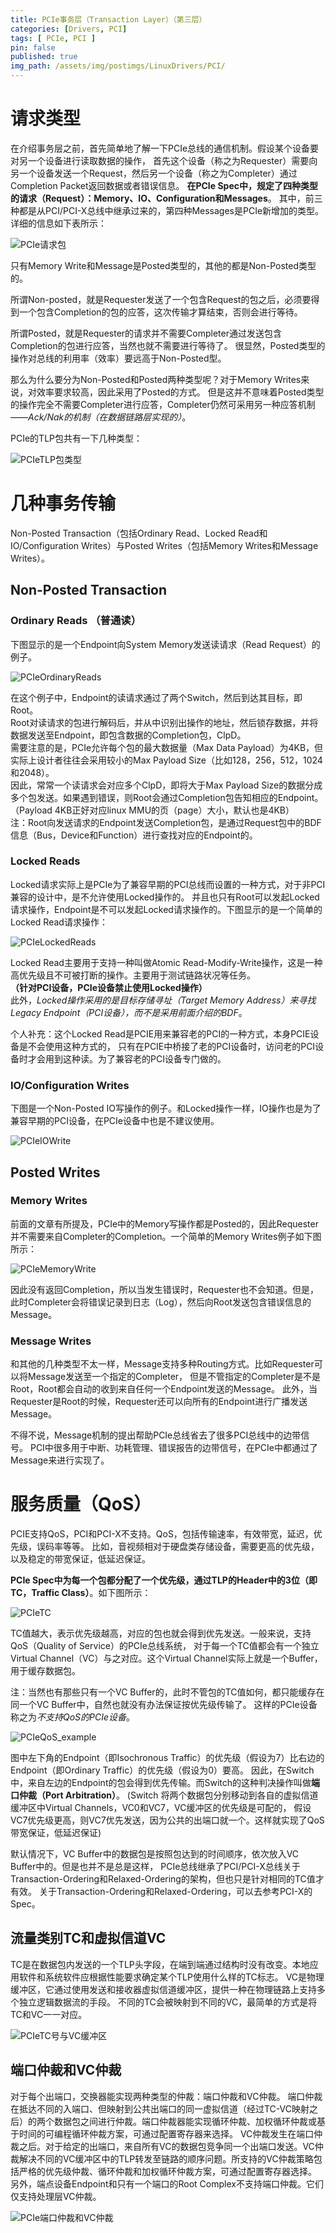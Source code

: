 ```yaml
---
title: PCIe事务层（Transaction Layer）（第三层）
categories: [Drivers, PCI]
tags: [ PCIe, PCI ]
pin: false
published: true
img_path: /assets/img/postimgs/LinuxDrivers/PCI/
---
```


# 请求类型

在介绍事务层之前，首先简单地了解一下PCIe总线的通信机制。假设某个设备要对另一个设备进行读取数据的操作，
首先这个设备（称之为Requester）需要向另一个设备发送一个Request，然后另一个设备（称之为Completer）通过Completion Packet返回数据或者错误信息。
**在PCIe Spec中，规定了四种类型的请求（Request）：Memory、IO、Configuration和Messages**。
其中，前三种都是从PCI/PCI-X总线中继承过来的，第四种Messages是PCIe新增加的类型。详细的信息如下表所示：

![PCIe请求包](PCIe请求包.png)


只有Memory Write和Message是Posted类型的，其他的都是Non-Posted类型的。

所谓Non-posted，就是Requester发送了一个包含Request的包之后，必须要得到一个包含Completion的包的应答，这次传输才算结束，否则会进行等待。

所谓Posted，就是Requester的请求并不需要Completer通过发送包含Completion的包进行应答，当然也就不需要进行等待了。
很显然，Posted类型的操作对总线的利用率（效率）要远高于Non-Posted型。

那么为什么要分为Non-Posted和Posted两种类型呢？对于Memory Writes来说，对效率要求较高，因此采用了Posted的方式。
但是这并不意味着Posted类型的操作完全不需要Completer进行应答，Completer仍然可采用另一种应答机制——*Ack/Nak的机制（在数据链路层实现的）*。


PCIe的TLP包共有一下几种类型：

![PCIeTLP包类型](PCIeTLP包类型.png)


# 几种事务传输

Non-Posted Transaction（包括Ordinary Read、Locked Read和IO/Configuration Writes）与Posted Writes（包括Memory Writes和Message Writes）。


## Non-Posted Transaction
### Ordinary Reads （普通读）

下图显示的是一个Endpoint向System Memory发送读请求（Read Request）的例子。

![PCIeOrdinaryReads](PCIeOrdinaryReads.png)

在这个例子中，Endpoint的读请求通过了两个Switch，然后到达其目标，即Root。  
Root对读请求的包进行解码后，并从中识别出操作的地址，然后锁存数据，并将数据发送至Endpoint，即包含数据的Completion包，ClpD。  
需要注意的是，PCIe允许每个包的最大数据量（Max Data Payload）为4KB，但实际上设计者往往会采用较小的Max Payload Size（比如128，256，512，1024和2048）。  
因此，常常一个读请求会对应多个ClpD，即将大于Max Payload Size的数据分成多个包发送。如果遇到错误，则Root会通过Completion包告知相应的Endpoint。 
（Payload 4KB正好对应linux MMU的页（page）大小，默认也是4KB）  
注：Root向发送请求的Endpoint发送Completion包，是通过Request包中的BDF信息（Bus，Device和Function）进行查找对应的Endpoint的。


### Locked Reads

Locked请求实际上是PCIe为了兼容早期的PCI总线而设置的一种方式，对于非PCI兼容的设计中，是不允许使用Locked操作的。
并且也只有Root可以发起Locked请求操作，Endpoint是不可以发起Locked请求操作的。下图显示的是一个简单的Locked Read请求操作：

![PCIeLockedReads](PCIeLockedReads.png)

Locked Read主要用于支持一种叫做Atomic Read-Modify-Write操作，这是一种高优先级且不可被打断的操作。主要用于测试链路状况等任务。  
**（针对PCI设备，PCIe设备禁止使用Locked操作）**  
此外，*Locked操作采用的是目标存储寻址（Target Memory Address）来寻找Legacy Endpoint（PCI设备），而不是采用前面介绍的BDF*。

个人补充：这个Locked Read是PCIE用来兼容老的PCI的一种方式，本身PCIE设备是不会使用这种方式的，
只有在PCIE中桥接了老的PCI设备时，访问老的PCI设备时才会用到这种读。为了兼容老的PCI设备专门做的。


### IO/Configuration Writes

下图是一个Non-Posted IO写操作的例子。和Locked操作一样，IO操作也是为了兼容早期的PCI设备，在PCIe设备中也是不建议使用。

![PCIeIOWrite](PCIeIOWrite.png)




## Posted Writes

### Memory Writes

前面的文章有所提及，PCIe中的Memory写操作都是Posted的，因此Requester并不需要来自Completer的Completion。一个简单的Memory Writes例子如下图所示：

![PCIeMemoryWrite](PCIeMemoryWrite.png)

因此没有返回Completion，所以当发生错误时，Requester也不会知道。但是，此时Completer会将错误记录到日志（Log），然后向Root发送包含错误信息的Message。



### Message Writes

和其他的几种类型不太一样，Message支持多种Routing方式。比如Requester可以将Message发送至一个指定的Completer，
但是不管指定的Completer是不是Root，Root都会自动的收到来自任何一个Endpoint发送的Message。
此外，当Requester是Root的时候，Requester还可以向所有的Endpoint进行广播发送Message。

不得不说，Message机制的提出帮助PCIe总线省去了很多PCI总线中的边带信号。
PCI中很多用于中断、功耗管理、错误报告的边带信号，在PCIe中都通过了Message来进行实现了。




# 服务质量（QoS）

PCIE支持QoS，PCI和PCI-X不支持。QoS，包括传输速率，有效带宽，延迟，优先级，误码率等等。
比如，音视频相对于硬盘类存储设备，需要更高的优先级，以及稳定的带宽保证，低延迟保证。

**PCIe Spec中为每一个包都分配了一个优先级，通过TLP的Header中的3位（即TC，Traffic Class）**。如下图所示：

![PCIeTC](PCIeTC.png)

TC值越大，表示优先级越高，对应的包也就会得到优先发送。一般来说，支持QoS（Quality of Service）的PCIe总线系统，
对于每一个TC值都会有一个独立Virtual Channel（VC）与之对应。这个Virtual Channel实际上就是一个Buffer，用于缓存数据包。

注：当然也有那些只有一个VC Buffer的，此时不管包的TC值如何，都只能缓存在同一个VC Buffer中，自然也就没有办法保证按优先级传输了。
这样的PCIe设备称之为*不支持QoS的PCIe设备*。

![PCIeQoS_example](PCIeQoS_example.png)

图中左下角的Endpoint（即Isochronous Traffic）的优先级（假设为7）比右边的Endpoint（即Ordinary Traffic）的优先级（假设为0）要高。
因此，在Switch中，来自左边的Endpoint的包会得到优先传输。而Switch的这种判决操作叫做**端口仲裁（Port Arbitration）**。
(Switch 将两个数据包分别移动到各自的虚拟信道缓冲区中Virtual Channels，VC0和VC7，VC缓冲区的优先级是可配的，
假设VC7优先级更高，则VC7优先发送，因为公共的出端口就一个。这样就实现了QoS 带宽保证，低延迟保证)

默认情况下，VC Buffer中的数据包是按照包达到的时间顺序，依次放入VC Buffer中的。但是也并不是总是这样，
PCIe总线继承了PCI/PCI-X总线关于Transaction-Ordering和Relaxed-Ordering的架构，但也只是针对相同的TC值才有效。
关于Transaction-Ordering和Relaxed-Ordering，可以去参考PCI-X的Spec。



## 流量类别TC和虚拟信道VC
TC是在数据包内发送的一个TLP头字段，在端到端通过结构时没有改变。本地应用软件和系统软件应根据性能要求确定某个TLP使用什么样的TC标志。
VC是物理缓冲区，它通过使用发送和接收器虚拟信道缓冲区，提供一种在物理链路上支持多个独立逻辑数据流的手段。
不同的TC会被映射到不同的VC，最简单的方式是将TC和VC一一对应。

![PCIeTC号与VC缓冲区](PCIeTC号与VC缓冲区.png)


## 端口仲裁和VC仲裁
对于每个出端口，交换器能实现两种类型的仲裁：端口仲裁和VC仲裁。
端口仲裁在抵达不同的入端口、但映射到公共出端口的同一虚拟信道（经过TC-VC映射之后）的两个数据包之间进行仲裁。端口仲裁器能实现循环仲裁、加权循环仲裁或基于时间的可编程循环仲裁方案，可通过配置寄存器来选择。
VC仲裁发生在端口仲裁之后。对于给定的出端口，来自所有VC的数据包竞争同一个出端口发送。VC仲裁解决不同的VC缓冲区中的TLP转发至链路的顺序问题。所支持的VC仲裁策略包括严格的优先级仲裁、循环仲裁和加权循环仲裁方案，可通过配置寄存器选择。
另外，端点设备Endpoint和只有一个端口的Root Complex不支持端口仲裁。它们仅支持处理层VC仲裁。

![PCIe端口仲裁和VC仲裁](PCIe端口仲裁和VC仲裁.png)




